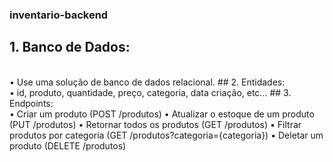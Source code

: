### inventario-backend

## 1. Banco de Dados:
<br>
• Use uma solução de banco de dados relacional.
## 2. Entidades:
<br>
• id, produto, quantidade, preço, categoria, data criação, etc...
## 3. Endpoints:
<br>
• Criar um produto (POST /produtos)
• Atualizar o estoque de um produto (PUT /produtos)
• Retornar todos os produtos (GET /produtos)
• Filtrar produtos por categoria (GET /produtos?categoria={categoria})
• Deletar um produto (DELETE /produtos)
